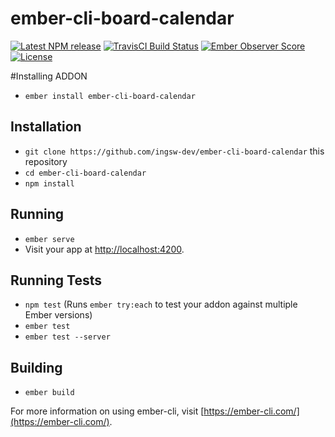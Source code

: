 # ember-cli-board-calendar

[![Latest NPM release][npm-badge]][npm-badge-url]
[![TravisCI Build Status][travis-badge]][travis-badge-url]
[![Ember Observer Score][ember-observer-badge]][ember-observer-badge-url]
[![License][license-badge]][license-badge-url]


[npm-badge]: https://img.shields.io/npm/v/ember-cli-board-calendar.svg
[npm-badge-url]: https://www.npmjs.com/package/ember-cli-board-calendar
[travis-badge]: https://img.shields.io/travis/ngsw-dev/ember-cli-board-calendar/master.svg?label=TravisCI
[travis-badge-url]: https://travis-ci.org/ngsw-dev/ember-cli-board-calendar
[circle-badge]: https://circleci.com/gh/{{USER_NAME}}/{{REPO_NAME}}/tree/master.svg?style=svg&circle-token={{CIRCLE_TOKEN}}
[circle-badge-url]: https://circleci.com/gh/{{USER_NAME}}/{{REPO_NAME}}/tree/master
[coveralls-badge]: https://coveralls.io/repos/github/{{USER_NAME}}/{{REPO_NAME}}/badge.svg?branch=master
[coveralls-badge-url]: https://coveralls.io/github/{{USER_NAME}}/{{REPO_NAME}}?branch=master
[codeclimate-badge]: https://img.shields.io/codeclimate/github/{{USER_NAME}}/{{REPO_NAME}}.svg
[codeclimate-badge-url]: https://codeclimate.com/github/{{USER_NAME}}/{{REPO_NAME}}
[ember-observer-badge]: http://emberobserver.com/badges/ember-cli-board-calendar.svg
[ember-observer-badge-url]: http://emberobserver.com/addons/ember-cli-board-calendar
[license-badge]: https://img.shields.io/npm/l/ember-cli-board-calendar.svg
[license-badge-url]: LICENSE.md
[dependencies-badge]: https://img.shields.io/david/{{USER_NAME}}/{{REPO_NAME}}.svg
[dependencies-badge-url]: https://david-dm.org/{{USER_NAME}}/{{REPO_NAME}}
[devDependencies-badge]: https://img.shields.io/david/dev/{{USER_NAME}}/{{REPO_NAME}}.svg
[devDependencies-badge-url]: https://david-dm.org/{{USER_NAME}}/{{REPO_NAME}}#info=devDependencies


#Installing ADDON

* `ember install ember-cli-board-calendar`

## Installation

* `git clone https://github.com/ingsw-dev/ember-cli-board-calendar` this repository
* `cd ember-cli-board-calendar`
* `npm install`

## Running

* `ember serve`
* Visit your app at [http://localhost:4200](http://localhost:4200).

## Running Tests

* `npm test` (Runs `ember try:each` to test your addon against multiple Ember versions)
* `ember test`
* `ember test --server`

## Building

* `ember build`

For more information on using ember-cli, visit [https://ember-cli.com/](https://ember-cli.com/).
